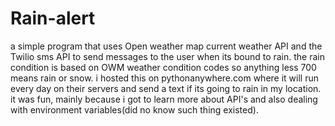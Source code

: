 # Rain-alert
a simple program that uses Open weather map current weather API and the Twilio sms API to send messages to the user when its bound to rain.
the rain condition is based on OWM weather condition codes so anything less 700 means rain or snow.
i hosted this on pythonanywhere.com where it will run every day on their servers and send a text if its going to rain in my location.
it was fun, mainly because i got to learn more about API's and also dealing with environment variables(did no know such thing existed).

